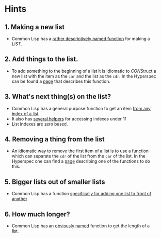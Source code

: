 # Hints

## 1. Making a new list

- Common Lisp has a [rather descriptively named function][hyper-list] for making a _LIST_.

## 2. Add things to the list.

- To add something to the beginning of a list it is idiomatic to *CONS*truct a new list with the item as the `car` and the list as the `cdr`. In the Hyperspec can be found a [page][hyper-cons] that describes this function.

## 3. What's next thing(s) on the list?

- Common Lisp has a general purpose function to get an item [from any index of a list][hyper-nth].
- It also has [several helpers][hyper-first-tenth] for accessing indexes under 11
- List indexes are zero based.

## 4. Removing a thing from the list

- An idiomatic way to remove the first item of a list is to use a function which can separate the `cdr` of the list from the `car` of the list. In the Hyperspec one can find a [page][hyper-rest] describing one of the functions to do this.

## 5. Bigger lists out of smaller lists

- Common Lisp has a function [specifically for adding one list to front of another][hyper-append]

## 6. How much longer?

- Common Lisp has an [obviously named][hyper-length] function to get the length of a list.

[hyper-append]: http://www.lispworks.com/documentation/HyperSpec/Body/f_append.htm
[hyper-cons]: http://www.lispworks.com/documentation/HyperSpec/Body/f_cons.htm
[hyper-first-tenth]: http://www.lispworks.com/documentation/HyperSpec/Body/f_firstc.htm
[hyper-length]: http://www.lispworks.com/documentation/HyperSpec/Body/f_length.htm
[hyper-list]: http://www.lispworks.com/documentation/HyperSpec/Body/f_list_.htm
[hyper-nth]: http://www.lispworks.com/documentation/HyperSpec/Body/f_nth.htm
[hyper-rest]: http://www.lispworks.com/documentation/HyperSpec/Body/f_rest.htm
